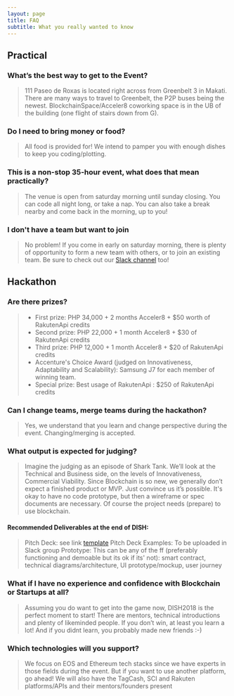 ```yaml
---
layout: page
title: FAQ
subtitle: What you really wanted to know
---
```


## Practical
### What’s the best way to get to the Event?
>111 Paseo de Roxas is located right across from Greenbelt 3 in Makati. There are many ways to travel to Greenbelt, the P2P buses being the newest. BlockchainSpace/Acceler8 coworking space is in the UB of the building (one flight of stairs down from G).

### Do I need to bring money or food?
>All food is provided for! We intend to pamper you with enough dishes to keep you coding/plotting.

### This is a non-stop 35-hour event, what does that mean practically?
>The venue is open from saturday morning until sunday closing. You can code all night long, or take a nap. You can also take a break nearby and come back in the morning, up to you!

### I don't have a team but want to join
> No problem! If you come in early on saturday morning, there is plenty of opportunity to form a new team with others, or to join an existing team. Be sure to check out our [Slack channel](https://join.slack.com/t/dish2018/shared_invite/enQtNDgyNjc1ODk5NjE5LWY0MjVjNmM5ODMzZmQ5NjZjZTBiNGY0ODMwZDAyOGFkODNkOGY5M2QzNDZiMWYyM2Q0MDg5MTlkMjMwNjY4Njc) too!


## Hackathon
### Are there prizes?
> - First prize: PHP 34,000 + 2 months Acceler8 + $50 worth of RakutenApi credits
> - Second prize: PHP 22,000 + 1 month Acceler8 + $30 of RakutenApi credits
> - Third prize: PHP 12,000 + 1 month Acceler8 + $20 of RakutenApi credits
> - Accenture's Choice Award (judged on Innovativeness, Adaptability and Scalability): Samsung J7 for each member of winning team.
> - Special prize: Best usage of RakutenApi : $250 of RakutenApi credits

### Can I change teams, merge teams during the hackathon?
>Yes, we understand that you learn and change perspective during the event. Changing/merging is accepted.

### What output is expected for judging?
> Imagine the judging as an episode of Shark Tank. We’ll look at the Technical and Business side, on the levels of Innovativeness, Commercial Viability. Since Blockchain is so new, we generally don’t expect a finished product or MVP. Just convince us it’s possible. It's okay to have no code prototype, but then a wireframe or spec documents are necessary.
> Of course the project needs (prepare) to use blockchain.

#### Recommended Deliverables at the end of DISH:
> Pitch Deck: see link [template](https://docs.google.com/presentation/d/1J9Esz6zKLrrq6fNfr32EXZ4T9WoNBqr3cS5-DjTmYW8/edit?usp=sharing)
> Pitch Deck Examples: To be uploaded in Slack group
> Prototype: This can be any of the ff (preferably functioning and demoable but its ok if its' not): smart contract, technical diagrams/architecture, UI prototype/mockup, user journey

### What if I have no experience and confidence with Blockchain or Startups at all?
>Assuming you do want to get into the game now, DISH2018 is the perfect moment to start! There are mentors, technical introductions and plenty of likeminded people. If you don’t win, at least you learn a lot! And if you didnt learn, you probably made new friends :-)

### Which technologies will you support?
> We focus on EOS and Ethereum tech stacks since we have experts in those fields during the event. But if you want to use another platform, go ahead! We will also have the TagCash, SCI and Rakuten platforms/APIs and their mentors/founders present
